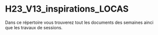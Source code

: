 # H23_V13_inspirations_LOCAS
Dans ce répertoire vous trouverez tout les documents des semaines ainci que les travaux de sessions.
